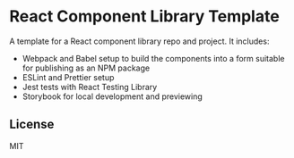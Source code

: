 # React Component Library Template

A template for a React component library repo and project. It includes:

- Webpack and Babel setup to build the components into a form suitable for publishing as an NPM package
- ESLint and Prettier setup
- Jest tests with React Testing Library
- Storybook for local development and previewing

## License

MIT
